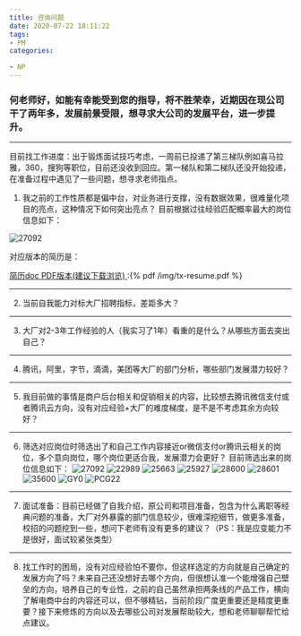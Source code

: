 ```yaml
---
title: 咨询问题
date: 2020-07-22 18:11:22
tags: 
- PM
categories: 

- NP
---
```




 ### 何老师好，如能有幸能受到您的指导，将不胜荣幸，近期因在现公司干了两年多，发展前景受限，想寻求大公司的发展平台，进一步提升。
***
目前找工作进度：出于锻炼面试技巧考虑，一周前已投递了第三梯队例如喜马拉雅，360，搜狗等职位，目前还没收到回应。第一梯队和第二梯队还没开始投递，在准备过程中遇见了一些问题，想寻求老师指点。

1.	我之前的工作性质都是偏中台，对业务进行支撑，没有数据效果，很难量化项目的亮点，这种情况下如何突出亮点？
目前根据过往经验匹配概率最大的岗位信息如下：

![27092](/img/pmwtpic/txJD-27092.png)


对应版本的简历是：

<a href="/img/tx-resume.docx">简历doc </a>
<a href="/img/tx-resume.pdf">PDF版本(建议下载浏览) </a>:{% pdf /img/tx-resume.pdf %}

***
2.	当前自我能力对标大厂招聘指标，差距多大？
***
3.	大厂对2-3年工作经验的人（我实习了1年）看重的是什么？从哪些方面去突出自己？
***
4.	腾讯，阿里，字节，滴滴，美团等大厂的部门分析，哪些部门发展潜力较好？
***
5.	我目前做的事情是商户后台相关和促销相关的内容，比较想去腾讯微信支付或者腾讯云方向，没有对应经验+大厂的难度梯度，是不是不考虑其余方向较好？
***
6.	筛选对应岗位时筛选出了和自己工作内容接近or微信支付or腾讯云相关的岗位，多个意向岗位，哪个岗位更适合我，发展潜力会更好？
目前筛选出来的岗位信息如下：
![27092](/img/pmwtpic/txJD-27092.png)
![22989](/img/pmwtpic/txJD-22989.png)
![25663](/img/pmwtpic/txJD-25663.png)
![25927](/img/pmwtpic/txJD-25927.png)
![28600](/img/pmwtpic/txJD-28600.png)
![28601](/img/pmwtpic/txJD-28601.png)
![35600](/img/pmwtpic/txJD-35600.png)
![GY0](/img/pmwtpic/txJD-GY0.png)
![PCG22](/img/pmwtpic/txJD-PCG22.png)

***

7.	面试准备：目前已经做了自我介绍，原公司和项目准备，包含为什么离职等经典问题的准备，大厂对外暴露的部门信息较少，很难深挖细节，做更多准备，校招的问题挖到一些，想问下老师有没有更多的建议？（PS：我是应变能力不是很好，面试较紧张类型）
***
8.	找工作时的困局，没有对应经验怕不要你，但这样选定的方向就是自己确定的发展方向了吗？未来自己还没想好去哪个方向，但很想认准一个能增强自己壁垒的方向，培养自己的专业性，之前的自己虽然承担两条线的产品工作，横向了解电商中台的内容还可以，但不够精钻，当前阶段广度更重要还是精度更重要？接下来修炼的方向以及去哪些公司对发展帮助较大，想和老师聊聊帮忙给点建议。